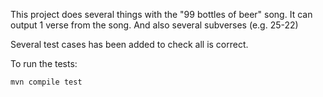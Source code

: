 This project does several things with the "99 bottles of beer" song.
It can output 1 verse from the song. And also several subverses (e.g. 25-22)

Several test cases has been added to check all is correct.

To run the tests:
    
    mvn compile test

